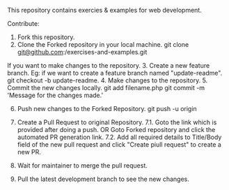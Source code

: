 This repository contains exercies & examples for web development.


Contribute: 

1. Fork this repository.
2. Clone the Forked repository in your local machine.  git clone git@github.com:<your-github-id>/exercises-and-examples.git

If you want to make changes to the repository. 
3. Create a new feature branch. Eg: if we want to create a feature branch named "update-readme". git checkout -b update-readme.
4. Make changes to the repository.
5. Commit the new changes locally.
git add filename.php 
git commit -m 'Message for the changes made.' 
  
6. Push new changes to the Forked Repository.
git push -u origin <feature-branch-name>
  
7. Create a Pull Request to original Repository.
7.1. Goto the link which is provided after doing a push. OR Goto Forked repository and click the automated PR generation link. 
7.2. Add all required details to Title/Body field of the new pull request and click "Create piull request" to create a new PR.

8. Wait for maintainer to merge the pull request. 

9. Pull the latest development branch to see the new changes. 
